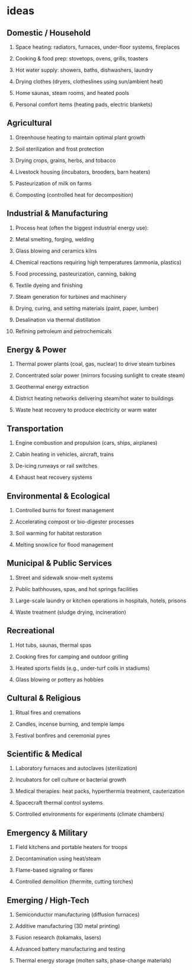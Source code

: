 # ideas

## Domestic / Household

1. Space heating: radiators, furnaces, under-floor systems, fireplaces

2. Cooking & food prep: stovetops, ovens, grills, toasters

3. Hot water supply: showers, baths, dishwashers, laundry

4. Drying clothes (dryers, clotheslines using sun/ambient heat)

5. Home saunas, steam rooms, and heated pools

6. Personal comfort items (heating pads, electric blankets)

## Agricultural

1. Greenhouse heating to maintain optimal plant growth

2. Soil sterilization and frost protection

3. Drying crops, grains, herbs, and tobacco

4. Livestock housing (incubators, brooders, barn heaters)

5. Pasteurization of milk on farms

6. Composting (controlled heat for decomposition)

## Industrial & Manufacturing

1. Process heat (often the biggest industrial energy use):

2. Metal smelting, forging, welding

3. Glass blowing and ceramics kilns

4. Chemical reactions requiring high temperatures (ammonia, plastics)

5. Food processing, pasteurization, canning, baking

6. Textile dyeing and finishing

7. Steam generation for turbines and machinery

8. Drying, curing, and setting materials (paint, paper, lumber)

9. Desalination via thermal distillation

10. Refining petroleum and petrochemicals

## Energy & Power

1. Thermal power plants (coal, gas, nuclear) to drive steam turbines

2. Concentrated solar power (mirrors focusing sunlight to create steam)

3. Geothermal energy extraction

4. District heating networks delivering steam/hot water to buildings

5. Waste heat recovery to produce electricity or warm water

## Transportation

1. Engine combustion and propulsion (cars, ships, airplanes)

2. Cabin heating in vehicles, aircraft, trains

3. De-icing runways or rail switches

4. Exhaust heat recovery systems

## Environmental & Ecological

1. Controlled burns for forest management

2. Accelerating compost or bio-digester processes

3. Soil warming for habitat restoration

4. Melting snow/ice for flood management

## Municipal & Public Services

1. Street and sidewalk snow-melt systems

2. Public bathhouses, spas, and hot springs facilities

3. Large-scale laundry or kitchen operations in hospitals, hotels, prisons

4. Waste treatment (sludge drying, incineration)

## Recreational

1. Hot tubs, saunas, thermal spas

2. Cooking fires for camping and outdoor grilling

3. Heated sports fields (e.g., under-turf coils in stadiums)

4. Glass blowing or pottery as hobbies

## Cultural & Religious

1. Ritual fires and cremations

2. Candles, incense burning, and temple lamps

3. Festival bonfires and ceremonial pyres

## Scientific & Medical

1. Laboratory furnaces and autoclaves (sterilization)

2. Incubators for cell culture or bacterial growth

3. Medical therapies: heat packs, hyperthermia treatment, cauterization

4. Spacecraft thermal control systems

5. Controlled environments for experiments (climate chambers)

## Emergency & Military

1. Field kitchens and portable heaters for troops

2. Decontamination using heat/steam

3. Flame-based signaling or flares

4. Controlled demolition (thermite, cutting torches)

## Emerging / High-Tech

1. Semiconductor manufacturing (diffusion furnaces)

2. Additive manufacturing (3D metal printing)

3. Fusion research (tokamaks, lasers)

4. Advanced battery manufacturing and testing

5. Thermal energy storage (molten salts, phase-change materials)
